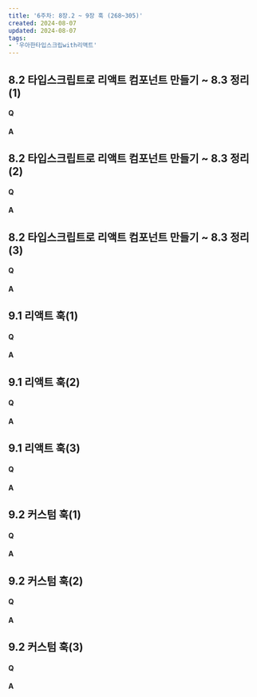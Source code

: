 ```yaml
---
title: '6주차: 8장.2 ~ 9장 훅 (268~305)'
created: 2024-08-07
updated: 2024-08-07
tags:
- '우아한타입스크립with리액트'
---
```


## 8.2 타입스크립트로 리액트 컴포넌트 만들기 ~ 8.3 정리(1)

#### Q


#### A


## 8.2 타입스크립트로 리액트 컴포넌트 만들기 ~ 8.3 정리(2)

#### Q


#### A


## 8.2 타입스크립트로 리액트 컴포넌트 만들기 ~ 8.3 정리(3)

#### Q


#### A


## 9.1 리액트 훅(1)

#### Q


#### A


## 9.1 리액트 훅(2)

#### Q


#### A


## 9.1 리액트 훅(3)

#### Q


#### A


## 9.2 커스텀 훅(1)

#### Q


#### A


## 9.2 커스텀 훅(2)

#### Q


#### A


## 9.2 커스텀 훅(3)

#### Q


#### A
